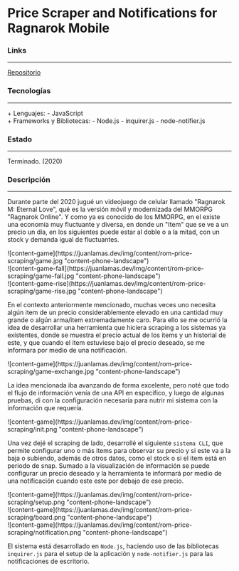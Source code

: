# Price Scraper and Notifications for Ragnarok Mobile

### Links

---

[Repositorio](https://github.com/cococov/rom-price-scraping)

### Tecnologías

---

<div class="list-super-index">
+ Lenguajes:
 - JavaScript
</div>

<div class="list-super-index">
+ Frameworks y Bibliotecas:
 - Node.js
 - inquirer.js
 - node-notifier.js
</div>

### Estado

---

Terminado. (2020)

### Descripción

---

Durante parte del 2020 jugué un videojuego de celular llamado "Ragnarok M: Eternal Love", qué es la versión móvil y modernizada del MMORPG "Ragnarok Online". Y como ya es conocido de los MMORPG, en el existe una economía muy fluctuante y diversa, en donde un "Item" que se ve a un precio un día, en los siguientes puede estar al doble o a la mitad, con un stock y demanda igual de fluctuantes.

<div class="rom-economy-wrapper">
  <span class="rom-economy-left">
    <div class="rom-economy-img-wrapper">
      ![content-game](https://juanlamas.dev/img/content/rom-price-scraping/game.jpg "content-phone-landscape")
    </div>
  </span>
  <span class="rom-economy-right">
    <div class="rom-economy-img-wrapper">
      ![content-game-fall](https://juanlamas.dev/img/content/rom-price-scraping/game-fall.jpg "content-phone-landscape")
    </div>
    <div class="rom-economy-img-wrapper">
      ![content-game-rise](https://juanlamas.dev/img/content/rom-price-scraping/game-rise.jpg "content-phone-landscape")
    </div>
  </span>
</div>

En el contexto anteriormente mencionado, muchas veces uno necesita algún item de un precio considerablemente elevado en una cantidad muy grande o algún arma/item extremadamente caro. Para ello se me ocurrió la idea de desarrollar una herramienta que hiciera scraping a los sistemas ya existentes, donde se muestra el precio actual de los items y un historial de este, y que cuando el item estuviese bajo el precio deseado, se me informara por medio de una notificación.

<span class="rom-center">
  <div class="rom-img-wrapper">
    ![content-game](https://juanlamas.dev/img/content/rom-price-scraping/game-exchange.jpg "content-phone-landscape")
  </div>
</span>

La idea mencionada iba avanzando de forma excelente, pero noté que todo el flujo de información venía de una API en especifico, y luego de algunas pruebas, di con la configuración necesaria para nutrir mi sistema con la información que requería.

<span class="rom-center">
  <div class="rom-img-wrapper">
    ![content-game](https://juanlamas.dev/img/content/rom-price-scraping/init.png "content-phone-landscape")
  </div>
</span>

Una vez dejé el scraping de lado, desarrollé el siguiente ``sistema CLI``, que permite configurar uno o más items para observar su precio y si este va a la baja o subiendo, además de otros datos, como el stock o si el item está en periodo de snap. Sumado a la visualización de información se puede configurar un precio deseado y la herramienta te informará por medio de una notificación cuando este este por debajo de ese precio.

<span class="rom-center">
  <div class="rom-img-wrapper">
    ![content-game](https://juanlamas.dev/img/content/rom-price-scraping/setup.png "content-phone-landscape")
  </div>
  <div class="rom-img-wrapper">
    ![content-game](https://juanlamas.dev/img/content/rom-price-scraping/board.png "content-phone-landscape")
  </div>
  <div class="rom-img-wrapper">
    ![content-game](https://juanlamas.dev/img/content/rom-price-scraping/notification.png "content-phone-landscape")
  </div>
</span>

El sistema está desarrollado en ``Node.js``, haciendo uso de las bibliotecas ``inquirer.js`` para el setup de la aplicación y ``node-notifier.js`` para las notificaciones de escritorio.